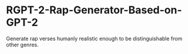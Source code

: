 # RGPT-2-Rap-Generator-Based-on-GPT-2
 Generate rap verses humanly realistic enough to be distinguishable from other genres.
